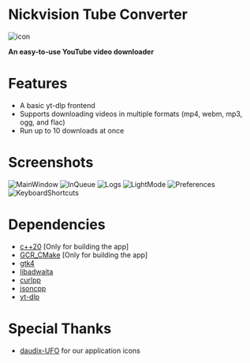 # Nickvision Tube Converter
![icon](https://user-images.githubusercontent.com/17648453/171770636-91b75760-b3ee-4032-b67f-f2e0eddd99cd.svg)

**An easy-to-use YouTube video downloader**

# Features
- A basic yt-dlp frontend
- Supports downloading videos in multiple formats (mp4, webm, mp3, ogg, and flac)
- Run up to 10 downloads at once

# Screenshots
![MainWindow](https://user-images.githubusercontent.com/17648453/172919510-b99d02c5-601b-41a5-8ba6-889c8a64582c.png)
![InQueue](https://user-images.githubusercontent.com/17648453/172919518-f3dc89b2-b268-499d-a0da-1884f6090f5d.png)
![Logs](https://user-images.githubusercontent.com/17648453/172919532-4f0c71c9-8cee-48d1-9c40-88c2e8992699.png)
![LightMode](https://user-images.githubusercontent.com/17648453/172919537-fef307a1-6831-410d-8483-8c66ed42fe43.png)
![Preferences](https://user-images.githubusercontent.com/17648453/172919549-de752856-361b-4d53-aec5-6b0b3906fc11.png)
![KeyboardShortcuts](https://user-images.githubusercontent.com/17648453/172919557-71737a17-700f-4e05-a7f3-506f91f5dfb8.png)


# Dependencies
- [c++20](https://en.cppreference.com/w/cpp/20) [Only for building the app]
- [GCR_CMake](https://github.com/Makman2/GCR_CMake) [Only for building the app]
- [gtk4](https://gtk.org/)
- [libadwaita](https://gnome.pages.gitlab.gnome.org/libadwaita/)
- [curlpp](http://www.curlpp.org/)
- [jsoncpp](https://github.com/open-source-parsers/jsoncpp)
- [yt-dlp](https://github.com/yt-dlp/yt-dlp)

# Special Thanks
- [daudix-UFO](https://github.com/daudix-UFO) for our application icons
